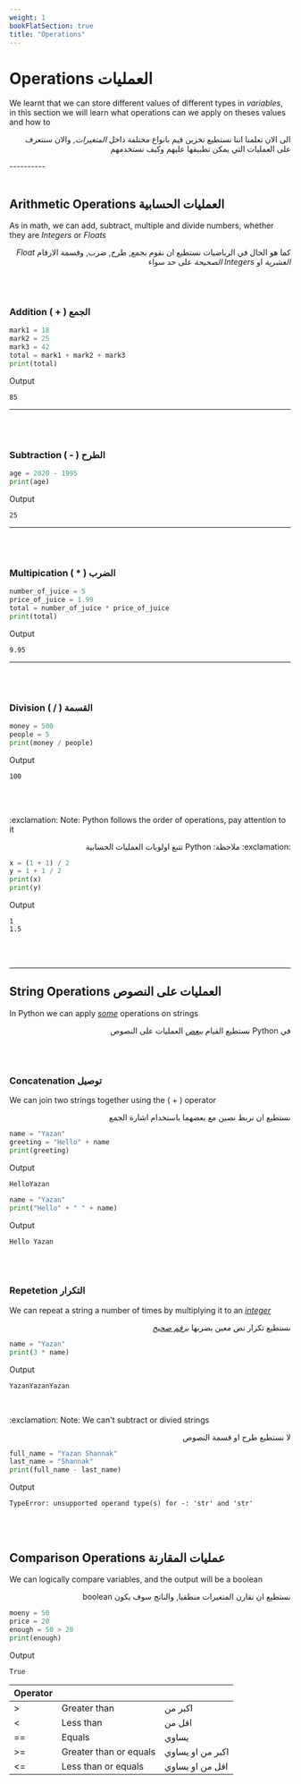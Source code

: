 ```yaml
---
weight: 1
bookFlatSection: true
title: "Operations"
---
```


# Operations العمليات
<p>We learnt that we can store different values of different types in <em>variables</em>, in this section we will learn what operations can we apply on theses values and how to </p>
<p style='direction: rtl'>الى الان تعلمنا اننا نستطيع تخزين قيم بانواع مختلفة داخل <em>المتغيرات</em>, والان سنتعرف على العمليات التي يمكن تطبيقها عليهم وكيف نستخدمهم</p>
----------

<br>
<br>

## Arithmetic Operations العمليات الحسابية
<p>As in math, we can add, subtract, multiple and divide numbers, whether they are <em>Integers</em> or <em>Floats</em></p>
<p style='direction: rtl'>كما هو الحال في الرياضيات نستطيع ان نقوم بجمع, طرح, ضرب, وقسمة الارقام <em>Float العشرية</em> او <em>Integers الصحيحة</em> على حد سواء</p>

<br>
<br>


### Addition ( + ) الجمع
```python
mark1 = 18
mark2 = 25
mark3 = 42
total = mark1 + mark2 + mark3
print(total)  
```
Output
```
85
```

----------

<br>
<br>

### Subtraction ( - ) الطرح
```python
age = 2020 - 1995
print(age)
```
Output
```
25
```
----------

<br>
<br>

### Multipication ( * ) الضرب
```python
number_of_juice = 5
price_of_juice = 1.99
total = number_of_juice * price_of_juice
print(total)
```
Output
```
9.95
```
----------


<br>
<br>

### Division ( / ) القسمة
```python
money = 500
people = 5
print(money / people)
```
Output
```
100
```

<br>
<br>

<p>:exclamation: Note: Python follows the order of operations, pay attention to it</p>
<p style='direction: rtl'>:exclamation: ملاحظة: Python تتبع اولويات العمليات الحسابية </p>

```python
x = (1 + 1) / 2
y = 1 + 1 / 2
print(x)
print(y) 
```
Output
```
1
1.5
```

<br>
<br>


----------
## String Operations العمليات على النصوص
<p>In Python we can apply <em><u>some</u></em> operations on strings </p>
<p style='direction: rtl'>في Python نستطيع القيام <em><u>ببعض</u></em> العمليات على النصوص</p>


<br>
<br>

### Concatenation توصيل
<p>We can join two strings together using the ( + ) operator</p>
<p style='direction: rtl'>نستطيع ان نربط نصين مع بعضهما باستخدام اشارة الجمع</p>

```python
name = "Yazan"
greeting = "Hello" + name
print(greeting)
```
Output
```
HelloYazan
```
 
```python
name = "Yazan"
print("Hello" + " " + name)
```
Output
```
Hello Yazan
```


<br>
<br>

### Repetetion التكرار
<p>We can repeat a string a number of times by multiplying it to an <em><u>integer</u></em></p>
<p style='direction: rtl'>نستطيع تكرار نص معين بضربها <em><u>برقم صحيح</u></em></p>

```python
name = "Yazan"
print(3 * name)
```
Output
```
YazanYazanYazan
```

<br>
<!-- Add more examples and rules here -->
<p>:exclamation: Note: We can't subtract or divied strings</p>
<p style='direction: rtl'>لا نستطيع طرح او قسمة النصوص</p>

```python
full_name = "Yazan Shannak"
last_name = "Shannak"
print(full_name - last_name)
```
Output
```
TypeError: unsupported operand type(s) for -: 'str' and 'str'
```

<br>
<br>

<!-- TODO: Update exaamples for strings -->
## Comparison Operations عمليات المقارنة
<p>We can logically compare variables, and the output will be a boolean</p>
<p style='direction: rtl'>نستطيع ان نقارن المتغيرات منطقيا, والناتج سوف يكون boolean</p>

```python
moeny = 50
price = 20
enough = 50 > 20
print(enough)
```
Output
```
True
```

| Operator |                        |                  |
|----------|------------------------|------------------|
| >        | Greater than           | اكبر من          |
| <        | Less than              | اقل من           |
| ==       | Equals                 | يساوي            |
| >=       | Greater than or equals | اكبر من او يساوي |
| <=       | Less than or equals    | اقل من او يساوي  |

